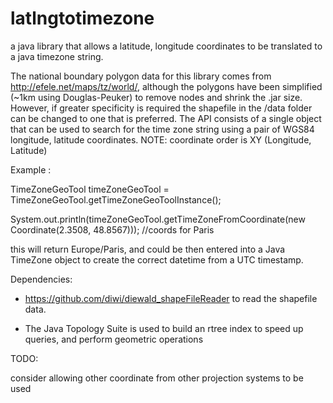 latlngtotimezone
================

a java library that allows a latitude, longitude coordinates to be translated to a java timezone string. 

The national boundary polygon data for this library comes from http://efele.net/maps/tz/world/, although the polygons have been simplified (~1km using Douglas-Peuker) to remove nodes and shrink the .jar size. However, if  greater specificity is required the shapefile in the /data folder can be changed to one that is preferred.
The API consists of a single object that can be used to search for the time zone string using a pair of WGS84 longitude, latitude coordinates. NOTE: coordinate order is XY (Longitude, Latitude)

Example :

TimeZoneGeoTool timeZoneGeoTool = TimeZoneGeoTool.getTimeZoneGeoToolInstance();

System.out.println(timeZoneGeoTool.getTimeZoneFromCoordinate(new Coordinate(2.3508, 48.8567))); //coords for Paris

this will return Europe/Paris, and could be then entered into a Java TimeZone object to create the correct datetime from a UTC timestamp.

Dependencies:

- https://github.com/diwi/diewald_shapeFileReader to read the shapefile data. 

- The Java Topology Suite is used to build an rtree index to speed up queries, and perform geometric operations


TODO:

consider allowing other coordinate from other projection systems to be used

